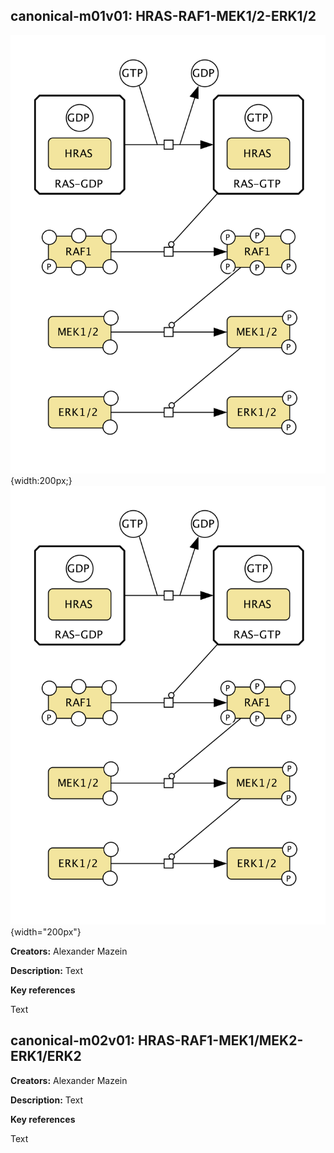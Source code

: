 ## canonical-m01v01: HRAS-RAF1-MEK1/2-ERK1/2

![image](canonical-m01-v01.png){width:200px;}  
![image](canonical-m01-v01.png){width="200px"}  

**Creators:** Alexander Mazein

**Description:** Text  

**Key references**  

Text

## canonical-m02v01: HRAS-RAF1-MEK1/MEK2-ERK1/ERK2

**Creators:** Alexander Mazein

**Description:** Text  

**Key references**  

Text

